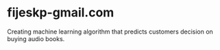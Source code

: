 # fijeskp-gmail.com
Creating machine learning algorithm that predicts customers decision on buying audio books. 
